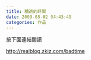 ```yaml
---
title: 糟透的時間
date: 2009-08-02 04:43:49
categories: 作品
---
```


  
按下面連結閱讀  
  
<http://realblog.zkiz.com/badtime>  
